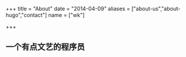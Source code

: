 +++
title = "About"
date = "2014-04-09"
aliases = ["about-us","about-hugo","contact"]
name = ["wk"]

+++
## 一个有点文艺的程序员
